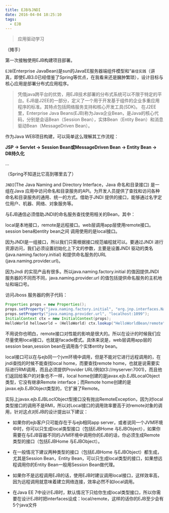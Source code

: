 ```yaml
---
title: EJB与JNDI
date: 2016-04-04 18:25:10
tags: 
  - EJB
---
```


<blockquote class="blockquote-center">应用驱动学习</blockquote>
（摊手）

第一次接触使用EJB构建项目部署。

`EJB`(Enterprise JavaBean)是sun的JavaEE服务器端组件模型和“`最佳实践`（讲真，即使EJB3.0已经借鉴了Spring等优点，在我看来还是臃肿繁琐），设计目标与核心应用是部署分布式应用程序。

> 凭借java跨平台的优势，用EJB技术部署的分布式系统可以不限于特定的平台。EJB是J2EE的一部分，定义了一个用于开发基于组件的企业多重应用程序的标准。其特点包括网络服务支持和核心开发工具(SDK)。 在J2EE里，Enterprise Java Beans(EJB)称为Java企业Bean，是Java的核心代码，分别是会话Bean（Session Bean），实体Bean（Entity Bean）和消息驱动Bean（MessageDriven Bean）。

<!-- more -->

作为Java WEB项目构建，可以简单这么理解其工作流程：

**JSP → Servlet → Session Bean或MessageDriven Bean → Entity Bean → DB持久化**

…

（Spring不知道比它高到哪里去了）

`JNDI`(The Java Naming and Directory Interface，Java 命名和目录接口) 是一组在Java 应用中访问命名和目录服务的API。为开发人员提供了查找和访问各种命名和目录服务的通用、统一的方式。借助于JNDI 提供的接口，能够通过名字定位用户、机器、网络、对象服务等。

与EJB通信必须借助JNDI的命名服务查找使用相关的Bean，其中：

local是本地接口，remote是远程接口。web层调用app层使用remote接口。session bena和entity bean之间
调用使用的是local接口。

因为JNDI是一组接口，所以我们只需根据接口规范编程就可以。要通过JNDI 进行资源访问，我们必须设置初始化上下文的参数，主要是设置JNDI 驱动的类名(java.naming.factory.initial) 和提供命名服务的URL (java.naming.provider.url)。

因为Jndi 的实现产品有很多。所以java.naming.factory.initial 的值因提供JNDI 服务器的不同而不同，java.naming.provider.url 的值包括提供命名服务的主机地址和端口号。

访问Jboss 服务器的例子代码：

```java
Properties props = new Properties();
props.setProperty("java.naming.factory.initial", "org.jnp.interfaces.NamingContextFactory");
props.setProperty("java.naming.provider.url", "localhost:1099");
InitialContext ctx = new InitialContext(props);
HelloWorld helloworld = (HelloWorld) ctx.lookup("HelloWorldBean/remote");

```

不用说你也明白，remote接口对性能的影响是很大的。所以在设计的时候我们应尽量使用local接口，也就是facade模式。具体来说是，web层调用app层的session bean,session bean在调用各个实体entity bean。

local接口可以在与ejb同一个jvm环境中调用，但是不能对它进行远程调用的，在jndi查找的时候不能查找local home，而要查找remote home，也就是说需要实际进行RMI调用，而且必须提供Provider URL(例如t3://myserver:7001)，而且他们返回给客户的对象也不一样，local home创建的是javax.ejb.EJBLocalObject类型，它没有继承Remote interface；而Remote home创建的是javax.ejb.EJBObject类型的，它扩展了Remote。

实际上javax.ejb.EJBLoclObject型接口没有抛出RemoteException，因为对local类型接口的调用不是RMI，所以对Local接口的调用效率要高于对remote对象的调用，针对这点对EJB的设计提出以下建议：

*   如果你的ejb客户只可能存在于与ejb相同app server，或者说同一个JVM环境中时，你可以只生成local类型接口（包括EJBHome 与EJBObject），如果你需要在与EJB容器不同的JVM环境中调用你的EJB的话，你必须生成Remote类型的接口（包括EJBHome 与EJBObject）。

*   在一般情况下建议两种类型的接口（包括EJBHome 与EJBObject）都生成，尤其是Session Bean，Entity Bean，可以只生成local类型的接口，如果想远程调用你的Entity Bean一般用Session Bean做代理。

*   如果你不是远程调用EJB的话，使用EJB时建议调用local接口，这样效率高，因为远程调用就意味着建立网络连接，效率必然不如local调用。

*   在Java EE 7中设计EJB时，默认情况下只给你生成local类型接口，所以你需要在设计EJB时把interfaces设成：local/remote，这样的话你的EJB至少会有5个java文件